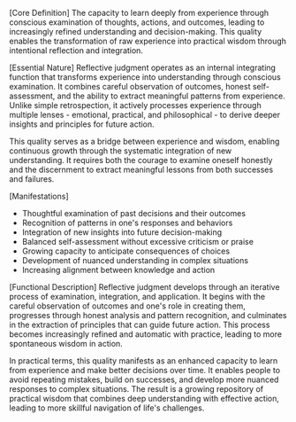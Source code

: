 [Core Definition]
The capacity to learn deeply from experience through conscious examination of thoughts, actions, and outcomes, leading to increasingly refined understanding and decision-making. This quality enables the transformation of raw experience into practical wisdom through intentional reflection and integration.

[Essential Nature]
Reflective judgment operates as an internal integrating function that transforms experience into understanding through conscious examination. It combines careful observation of outcomes, honest self-assessment, and the ability to extract meaningful patterns from experience. Unlike simple retrospection, it actively processes experience through multiple lenses - emotional, practical, and philosophical - to derive deeper insights and principles for future action.

This quality serves as a bridge between experience and wisdom, enabling continuous growth through the systematic integration of new understanding. It requires both the courage to examine oneself honestly and the discernment to extract meaningful lessons from both successes and failures.

[Manifestations]
- Thoughtful examination of past decisions and their outcomes
- Recognition of patterns in one's responses and behaviors
- Integration of new insights into future decision-making
- Balanced self-assessment without excessive criticism or praise
- Growing capacity to anticipate consequences of choices
- Development of nuanced understanding in complex situations
- Increasing alignment between knowledge and action

[Functional Description]
Reflective judgment develops through an iterative process of examination, integration, and application. It begins with the careful observation of outcomes and one's role in creating them, progresses through honest analysis and pattern recognition, and culminates in the extraction of principles that can guide future action. This process becomes increasingly refined and automatic with practice, leading to more spontaneous wisdom in action.

In practical terms, this quality manifests as an enhanced capacity to learn from experience and make better decisions over time. It enables people to avoid repeating mistakes, build on successes, and develop more nuanced responses to complex situations. The result is a growing repository of practical wisdom that combines deep understanding with effective action, leading to more skillful navigation of life's challenges.